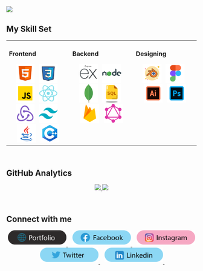 <img src="https://github.com/MoizHaider/MoizHaider/blob/main/topImage.png" />

<br/>

## My Skill Set  
<table><tr><td valign="top" width="33%">

### Frontend  
<div align="center">  
<img src="https://github.com/MoizHaider/MoizHaider/blob/main/skillIcons/frontend/icons8-html5-144.png" alt="HTM5" height="50" />&nbsp;&nbsp;
<img src="https://github.com/MoizHaider/MoizHaider/blob/main/skillIcons/frontend/icons8-css3-100.png" alt="Css3" height="50" />&nbsp;&nbsp;
<img src="https://github.com/MoizHaider/MoizHaider/blob/main/skillIcons/frontend/icons8-javascript-144.png" alt="JavaScript" height="50" />&nbsp;&nbsp;
<img src="https://github.com/MoizHaider/MoizHaider/blob/main/skillIcons/frontend/icons8-react-js-144.png" alt="React" height="50" />&nbsp;&nbsp;
<img src="https://github.com/MoizHaider/MoizHaider/blob/main/skillIcons/frontend/icons8-redux-144.png" alt="Redux" height="50" />&nbsp;&nbsp;
<img src="https://github.com/MoizHaider/MoizHaider/blob/main/skillIcons/frontend/icons8-tailwindcss-144.png" alt="Tailwindcss" height="50" />&nbsp;&nbsp;
<img src="https://github.com/MoizHaider/MoizHaider/blob/main/skillIcons/frontend/icons8-java-144.png" alt="Java" height="50" />&nbsp;&nbsp;
<img src="https://github.com/MoizHaider/MoizHaider/blob/main/skillIcons/frontend/icons8-c-144.png" alt="C++" height="50" />  
</div>

</td><td valign="top" width="33%">


### Backend  
<div align="center">  
<img src="https://github.com/MoizHaider/MoizHaider/blob/main/skillIcons/backend/icons8-express-js-144.png" alt="Express" height="50" />&nbsp;&nbsp;
<img src="https://github.com/MoizHaider/MoizHaider/blob/main/skillIcons/backend/icons8-nodejs-144.png" alt="Node.js" height="50" />&nbsp;&nbsp;
<img src="https://github.com/MoizHaider/MoizHaider/blob/main/skillIcons/backend/icons8-mongodb-a-cross-platform-document-oriented-database-program-96.png" alt="Mongodb" height="50" />&nbsp;&nbsp;
<img src="https://github.com/MoizHaider/MoizHaider/blob/main/skillIcons/backend/icons8-sql-64.png" alt="SQL" height="50" />&nbsp;&nbsp;
<img src="https://github.com/MoizHaider/MoizHaider/blob/main/skillIcons/backend/icons8-firebase-144.png" alt="Firebase" height="50" />&nbsp;&nbsp;
<img src="https://github.com/MoizHaider/MoizHaider/blob/main/skillIcons/backend/icons8-graphql-an-open-source-data-query-and-manipulation-language-for-api-96.png" alt="Graphql" height="50" />  
</div>

</td><td valign="top" width="33%">

### Designing  
<div align="center">  
<img src="https://github.com/MoizHaider/MoizHaider/blob/main/skillIcons/design/icons8-blender-100.png" alt="Blender" height="50" />&nbsp;&nbsp;
<img src="https://github.com/MoizHaider/MoizHaider/blob/main/skillIcons/design/icons8-figma-144.png" alt="Figma" height="50" />&nbsp;&nbsp;
<img src="https://github.com/MoizHaider/MoizHaider/blob/main/skillIcons/design/icons8-illustrator-144.png" alt="Illustrator" height="50" />&nbsp;&nbsp;
<img src="https://github.com/MoizHaider/MoizHaider/blob/main/skillIcons/design/icons8-photoshop-144.png" alt="Photoshop" height="50" />  
</div>

</td></tr></table>  

<br/>  

## GitHub Analytics

<p align="center">
<a href="https://github.com/MoizHaider">
  <img height="180em" src="https://github-readme-stats-eight-theta.vercel.app/api?username=MoizHaider&show_icons=true&theme=algolia&include_all_commits=true&count_private=true"/>
  <img height="180em" src="https://github-readme-stats.vercel.app/api/top-langs?username=MoizHaider&layout=compact&theme=algolia&include_all_commits=true&count_private=true&langs_count=8"/>
</a>
</p> 

<br/>

## Connect with me  
<div align="center">
<a href="https://moizhaider-dev.vercel.app/" target="_blank">
<img src="https://github.com/MoizHaider/MoizHaider/blob/main/socialLinks/portfolio.png" width = "155px" height = "38px" alt=Portfolio style="margin-bottom: 5px;" />
</a>&nbsp;&nbsp;
<a href="https://www.facebook.com/profile.php?id=61559539856542" target="_blank">
<img src="https://github.com/MoizHaider/MoizHaider/blob/main/socialLinks/facebook.png" width = "155px" height = "38px"  alt=Facebook style="margin-bottom: 5px;" />
</a>&nbsp;&nbsp;
<a href="https://www.instagram.com/moiz_haider.dev/" target="_blank">
<img src="https://github.com/MoizHaider/MoizHaider/blob/main/socialLinks/instagram.png" width = "155px" height = "38px"  alt=Instagram style="margin-bottom: 5px;" />
</a>&nbsp;&nbsp;
<a href="https://linkedin.com/in/lin-yo-an-51318026" target="_blank">
<img src="https://github.com/MoizHaider/MoizHaider/blob/main/socialLinks/twitter.png" width = "155px" height = "38px"  alt=Twitter style="margin-bottom: 5px;" />
</a>&nbsp;&nbsp;
<a href="https://www.linkedin.com/in/moiz-haider-dev/" target="_blank">
<img src="https://github.com/MoizHaider/MoizHaider/blob/main/socialLinks/linkedin.png" width = "155px" height = "38px"  alt=linkedin style="margin-bottom: 5px;" />
</a>&nbsp;&nbsp;
</div>  

<br/>
